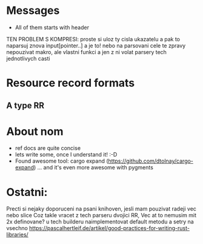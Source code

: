 # Messages

* All of them starts with header

TEN PROBLEM S KOMPRESI: proste si uloz ty cisla ukazatelu a pak to naparsuj znova input[pointer..] a je to!
nebo na parsovani cele te zpravy nepouzivat makro, ale vlastni funkci a jen z ni volat parsery tech jednotlivych casti

# Resource record formats

## A type RR


# About nom
* ref docs are quite concise
* lets write some, once I understand it! :-D
* Found awesome tool: cargo expand (https://github.com/dtolnay/cargo-expand) ... and it's even more awesome with pygments

# Ostatni:
Precti si nejaky doporuceni na psani knihoven, jesli mam pouzivat radeji vec nebo slice
Coz takle vracet z tech parseru dvojici RR, Vec<NameUnit> at to nemusim mit 2x definovane?
u tech builderu naimplementovat default metodu a setry na vsechno
https://pascalhertleif.de/artikel/good-practices-for-writing-rust-libraries/
